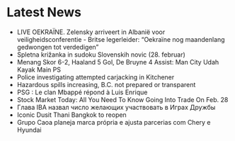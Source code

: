 # Latest News
-  LIVE OEKRAÏNE. Zelensky arriveert in Albanië voor veiligheidsconferentie - Britse legerleider: “Oekraïne nog maandenlang gedwongen tot verdedigen”
-  Spletna križanka in sudoku Slovenskih novic (28. februar)
-  Menang Skor 6-2, Haaland 5 Gol, De Bruyne 4 Assist: Man City Udah Kayak Main PS
-  Police investigating attempted carjacking in Kitchener
-  Hazardous spills increasing, B.C. not prepared or transparent
-  PSG : Le clan Mbappé répond à Luis Enrique
-  Stock Market Today: All You Need To Know Going Into Trade On Feb. 28
-  Глава IBA назвал число желающих участвовать в Играх Дружбы
-  Iconic Dusit Thani Bangkok to reopen
-  Grupo Caoa planeja marca própria e ajusta parcerias com Chery e Hyundai
